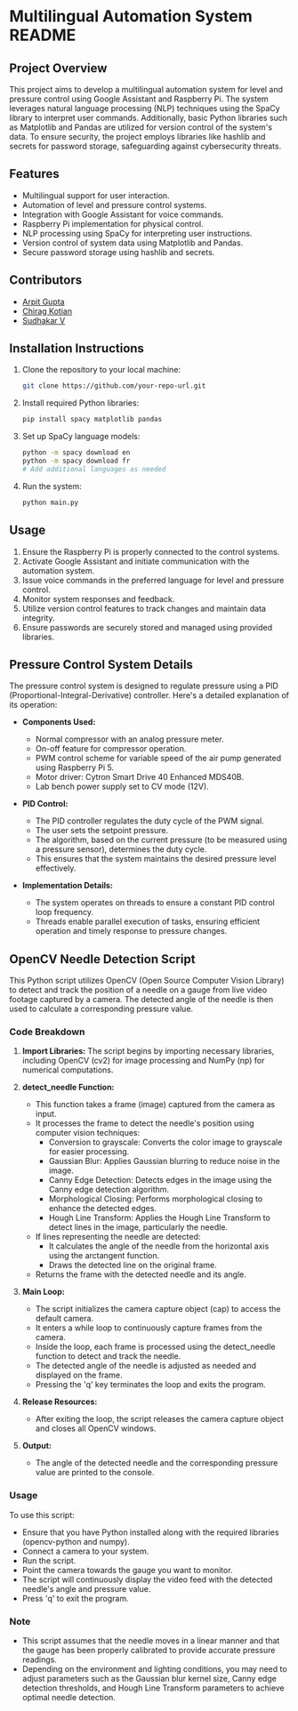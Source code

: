 # Multilingual Automation System README

## Project Overview

This project aims to develop a multilingual automation system for level and pressure control using Google Assistant and Raspberry Pi. The system leverages natural language processing (NLP) techniques using the SpaCy library to interpret user commands. Additionally, basic Python libraries such as Matplotlib and Pandas are utilized for version control of the system's data. To ensure security, the project employs libraries like hashlib and secrets for password storage, safeguarding against cybersecurity threats.

## Features

- Multilingual support for user interaction.
- Automation of level and pressure control systems.
- Integration with Google Assistant for voice commands.
- Raspberry Pi implementation for physical control.
- NLP processing using SpaCy for interpreting user instructions.
- Version control of system data using Matplotlib and Pandas.
- Secure password storage using hashlib and secrets.

## Contributors 
- [Arpit Gupta](https://github.com/arpitguptagithub)
- [Chirag Kotian](https://github.com/ChiragKotian)
- [Sudhakar V](https://github.com/sudhakarv1)

## Installation Instructions

1. Clone the repository to your local machine:

    ```bash
    git clone https://github.com/your-repo-url.git
    ```

2. Install required Python libraries:

    ```bash
    pip install spacy matplotlib pandas
    ```

3. Set up SpaCy language models:

    ```bash
    python -m spacy download en
    python -m spacy download fr
    # Add additional languages as needed
    ```

4. Run the system:

    ```bash
    python main.py
    ```

## Usage

1. Ensure the Raspberry Pi is properly connected to the control systems.
2. Activate Google Assistant and initiate communication with the automation system.
3. Issue voice commands in the preferred language for level and pressure control.
4. Monitor system responses and feedback.
5. Utilize version control features to track changes and maintain data integrity.
6. Ensure passwords are securely stored and managed using provided libraries.

## Pressure Control System Details

The pressure control system is designed to regulate pressure using a PID (Proportional-Integral-Derivative) controller. Here's a detailed explanation of its operation:

- **Components Used:**
  - Normal compressor with an analog pressure meter.
  - On-off feature for compressor operation.
  - PWM control scheme for variable speed of the air pump generated using Raspberry Pi 5.
  - Motor driver: Cytron Smart Drive 40 Enhanced MDS40B.
  - Lab bench power supply set to CV mode (12V).

- **PID Control:**
  - The PID controller regulates the duty cycle of the PWM signal.
  - The user sets the setpoint pressure.
  - The algorithm, based on the current pressure (to be measured using a pressure sensor), determines the duty cycle.
  - This ensures that the system maintains the desired pressure level effectively.

- **Implementation Details:**
  - The system operates on threads to ensure a constant PID control loop frequency.
  - Threads enable parallel execution of tasks, ensuring efficient operation and timely response to pressure changes.

## OpenCV Needle Detection Script

This Python script utilizes OpenCV (Open Source Computer Vision Library) to detect and track the position of a needle on a gauge from live video footage captured by a camera. The detected angle of the needle is then used to calculate a corresponding pressure value.

### Code Breakdown

1. **Import Libraries:** The script begins by importing necessary libraries, including OpenCV (cv2) for image processing and NumPy (np) for numerical computations.

2. **detect_needle Function:**
   - This function takes a frame (image) captured from the camera as input.
   - It processes the frame to detect the needle's position using computer vision techniques:
     - Conversion to grayscale: Converts the color image to grayscale for easier processing.
     - Gaussian Blur: Applies Gaussian blurring to reduce noise in the image.
     - Canny Edge Detection: Detects edges in the image using the Canny edge detection algorithm.
     - Morphological Closing: Performs morphological closing to enhance the detected edges.
     - Hough Line Transform: Applies the Hough Line Transform to detect lines in the image, particularly the needle.
   - If lines representing the needle are detected:
     - It calculates the angle of the needle from the horizontal axis using the arctangent function.
     - Draws the detected line on the original frame.
   - Returns the frame with the detected needle and its angle.

3. **Main Loop:**
   - The script initializes the camera capture object (cap) to access the default camera.
   - It enters a while loop to continuously capture frames from the camera.
   - Inside the loop, each frame is processed using the detect_needle function to detect and track the needle.
   - The detected angle of the needle is adjusted as needed and displayed on the frame.
   - Pressing the 'q' key terminates the loop and exits the program.

4. **Release Resources:**
   - After exiting the loop, the script releases the camera capture object and closes all OpenCV windows.

5. **Output:**
   - The angle of the detected needle and the corresponding pressure value are printed to the console.

### Usage

To use this script:
- Ensure that you have Python installed along with the required libraries (opencv-python and numpy).
- Connect a camera to your system.
- Run the script.
- Point the camera towards the gauge you want to monitor.
- The script will continuously display the video feed with the detected needle's angle and pressure value.
- Press 'q' to exit the program.

### Note

- This script assumes that the needle moves in a linear manner and that the gauge has been properly calibrated to provide accurate pressure readings.
- Depending on the environment and lighting conditions, you may need to adjust parameters such as the Gaussian blur kernel size, Canny edge detection thresholds, and Hough Line Transform parameters to achieve optimal needle detection.

